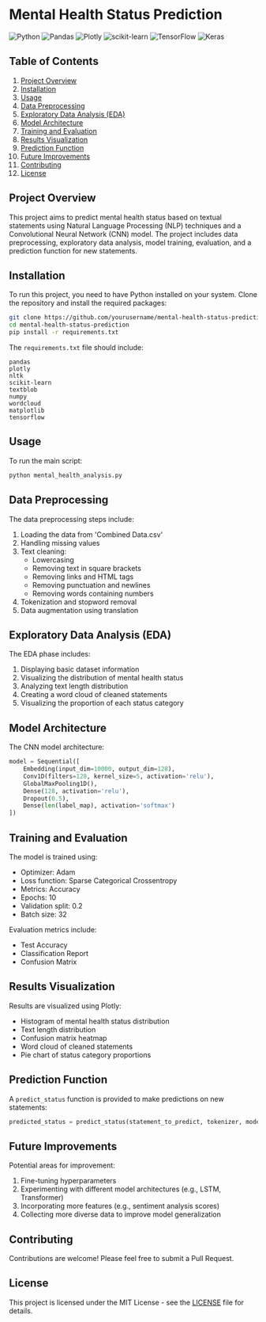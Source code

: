 
# Mental Health Status Prediction

![Python](https://img.shields.io/badge/python-3670A0?style=for-the-badge&logo=python&logoColor=ffdd54)
![Pandas](https://img.shields.io/badge/pandas-%23150458.svg?style=for-the-badge&logo=pandas&logoColor=white)
![Plotly](https://img.shields.io/badge/Plotly-%233F4F75.svg?style=for-the-badge&logo=plotly&logoColor=white)
![scikit-learn](https://img.shields.io/badge/scikit--learn-%23F7931E.svg?style=for-the-badge&logo=scikit-learn&logoColor=white)
![TensorFlow](https://img.shields.io/badge/TensorFlow-%23FF6F00.svg?style=for-the-badge&logo=TensorFlow&logoColor=white)
![Keras](https://img.shields.io/badge/Keras-%23D00000.svg?style=for-the-badge&logo=Keras&logoColor=white)

## Table of Contents
1. [Project Overview](#project-overview)
2. [Installation](#installation)
3. [Usage](#usage)
4. [Data Preprocessing](#data-preprocessing)
5. [Exploratory Data Analysis (EDA)](#exploratory-data-analysis-eda)
6. [Model Architecture](#model-architecture)
7. [Training and Evaluation](#training-and-evaluation)
8. [Results Visualization](#results-visualization)
9. [Prediction Function](#prediction-function)
10. [Future Improvements](#future-improvements)
11. [Contributing](#contributing)
12. [License](#license)

## Project Overview

This project aims to predict mental health status based on textual statements using Natural Language Processing (NLP) techniques and a Convolutional Neural Network (CNN) model. The project includes data preprocessing, exploratory data analysis, model training, evaluation, and a prediction function for new statements.

## Installation

To run this project, you need to have Python installed on your system. Clone the repository and install the required packages:

```bash
git clone https://github.com/yourusername/mental-health-status-prediction.git
cd mental-health-status-prediction
pip install -r requirements.txt
```

The `requirements.txt` file should include:

```
pandas
plotly
nltk
scikit-learn
textblob
numpy
wordcloud
matplotlib
tensorflow
```

## Usage

To run the main script:

```bash
python mental_health_analysis.py
```

## Data Preprocessing

The data preprocessing steps include:

1. Loading the data from 'Combined Data.csv'
2. Handling missing values
3. Text cleaning:
   - Lowercasing
   - Removing text in square brackets
   - Removing links and HTML tags
   - Removing punctuation and newlines
   - Removing words containing numbers
4. Tokenization and stopword removal
5. Data augmentation using translation

## Exploratory Data Analysis (EDA)

The EDA phase includes:

1. Displaying basic dataset information
2. Visualizing the distribution of mental health status
3. Analyzing text length distribution
4. Creating a word cloud of cleaned statements
5. Visualizing the proportion of each status category

## Model Architecture

The CNN model architecture:

```python
model = Sequential([
    Embedding(input_dim=10000, output_dim=128),
    Conv1D(filters=128, kernel_size=5, activation='relu'),
    GlobalMaxPooling1D(),
    Dense(128, activation='relu'),
    Dropout(0.5),
    Dense(len(label_map), activation='softmax')
])
```

## Training and Evaluation

The model is trained using:
- Optimizer: Adam
- Loss function: Sparse Categorical Crossentropy
- Metrics: Accuracy
- Epochs: 10
- Validation split: 0.2
- Batch size: 32

Evaluation metrics include:
- Test Accuracy
- Classification Report
- Confusion Matrix

## Results Visualization

Results are visualized using Plotly:
- Histogram of mental health status distribution
- Text length distribution
- Confusion matrix heatmap
- Word cloud of cleaned statements
- Pie chart of status category proportions

## Prediction Function

A `predict_status` function is provided to make predictions on new statements:

```python
predicted_status = predict_status(statement_to_predict, tokenizer, model, label_map, reverse_label_map)
```

## Future Improvements

Potential areas for improvement:
1. Fine-tuning hyperparameters
2. Experimenting with different model architectures (e.g., LSTM, Transformer)
3. Incorporating more features (e.g., sentiment analysis scores)
4. Collecting more diverse data to improve model generalization

## Contributing

Contributions are welcome! Please feel free to submit a Pull Request.

## License

This project is licensed under the MIT License - see the [LICENSE](LICENSE) file for details.
